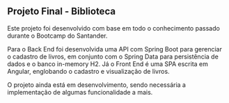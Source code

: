 ## Projeto Final - Biblioteca



Este projeto foi desenvolvido com base em todo o conhecimento passado durante o Bootcamp do Santander.

Para o Back End foi desenvolvida uma API com Spring Boot para gerenciar o cadastro de livros, em conjunto com o Spring Data para persistência de dados e o banco in-memory H2. Já o Front End é uma SPA escrita em Angular, englobando o cadastro e visualização de livros.

O projeto ainda está em desenvolvimento, sendo necessária a implementação de algumas funcionalidade a mais.

